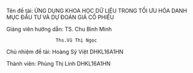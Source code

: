 Tên đề tài: ỨNG DỤNG KHOA HỌC DỮ LIỆU TRONG TỐI ƯU HÓA DANH MỤC ĐẦU TƯ VÀ DỰ ĐOÁN GIÁ CỔ PHIẾU

Giảng viên hướng dẫn:	TS. Chu Bình Minh

                      Ths.Vũ Thị Ngọc	

Chủ nhiệm đề tài:	Hoàng Sỹ Việt	DHKL16A1HN

Thành viên:	Phùng Thị Linh	DHKL16A1HN
